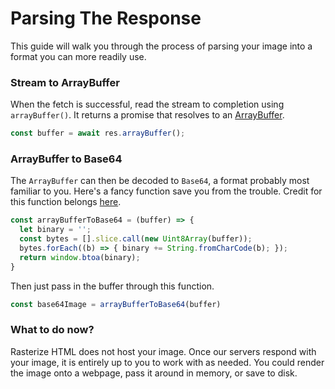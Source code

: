 # Parsing The Response

This guide will walk you through the process of parsing your image into a format you can more readily use.

### Stream to ArrayBuffer

When the fetch is successful, read the stream to completion using `arrayBuffer()`. It returns a promise that resolves to an [ArrayBuffer](https://developer.mozilla.org/en-US/docs/Web/JavaScript/Reference/Global_Objects/ArrayBuffer).

```javascript
const buffer = await res.arrayBuffer();
```

### ArrayBuffer to Base64

The `ArrayBuffer` can then be decoded to `Base64`, a format probably most familiar to you. Here's a fancy function save you from the trouble. Credit for this function belongs [here](https://stackoverflow.com/questions/9267899/arraybuffer-to-base64-encoded-string).

```javascript
const arrayBufferToBase64 = (buffer) => {
  let binary = '';
  const bytes = [].slice.call(new Uint8Array(buffer));
  bytes.forEach((b) => { binary += String.fromCharCode(b); });
  return window.btoa(binary);
}
```

Then just pass in the buffer through this function.

```javascript
const base64Image = arrayBufferToBase64(buffer)
```

### What to do now?

Rasterize HTML does not host your image. Once our servers respond with your image, it is entirely up to you to work with as needed. You could render the image onto a webpage, pass it around in memory, or save to disk.
